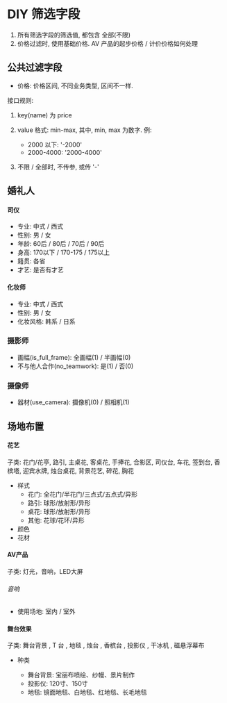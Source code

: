 # DIY 筛选字段

1. 所有筛选字段的筛选值, 都包含 全部(不限)
2. 价格过滤时, 使用基础价格. AV 产品的起步价格 / 计价价格如何处理


## 公共过滤字段

- 价格: 价格区间, 不同业务类型, 区间不一样.

接口规则:

1. key(name) 为 price
2. value 格式: min-max, 其中, min, max 为数字. 例:

    - 2000 以下: '-2000'
    - 2000-4000: '2000-4000'

3. 不限 / 全部时, 不传参, 或传 '-'


## 婚礼人

#### 司仪

- 专业: 中式 / 西式
- 性别: 男 / 女
- 年龄: 60后 / 80后 / 70后 / 90后
- 身高: 170以下 / 170-175 / 175以上
- 籍贯: 各省
- 才艺: 是否有才艺

#### 化妆师

- 专业: 中式 / 西式
- 性别: 男 / 女
- 化妆风格: 韩系 / 日系

### 摄影师

- 画幅(is_full_frame): 全画幅(1) / 半画幅(0)
- 不与他人合作(no_teamwork): 是(1) / 否(0)

### 摄像师

- 器材(use_camera): 摄像机(0) / 照相机(1)

## 场地布置

#### 花艺

子类: 花门/花亭, 路引, 主桌花, 客桌花, 手捧花, 合影区, 司仪台, 车花, 签到台, 香槟塔, 迎宾水牌, 烛台桌花, 背景花艺, 碎花, 胸花

- 样式
    - 花门: 全花门/半花门/三点式/五点式/异形
    - 路引: 球形/放射形/异形
    - 桌花: 球形/放射形/异形
    - 其他: 花球/花环/异形
- 颜色
- 花材

#### AV产品

子类: 灯光，音响，LED大屏

###### 音响

- 使用场地: 室内 / 室外

#### 舞台效果

子类: 舞台背景 , T 台 , 地毯 , 烛台 , 香槟台 , 投影仪 , 干冰机 , 磁悬浮幕布

- 种类

    - 舞台背景: 宝丽布喷绘、纱幔、景片制作
    - 投影仪: 120寸、150寸
    - 地毯: 镜面地毯、白地毯、红地毯、长毛地毯
